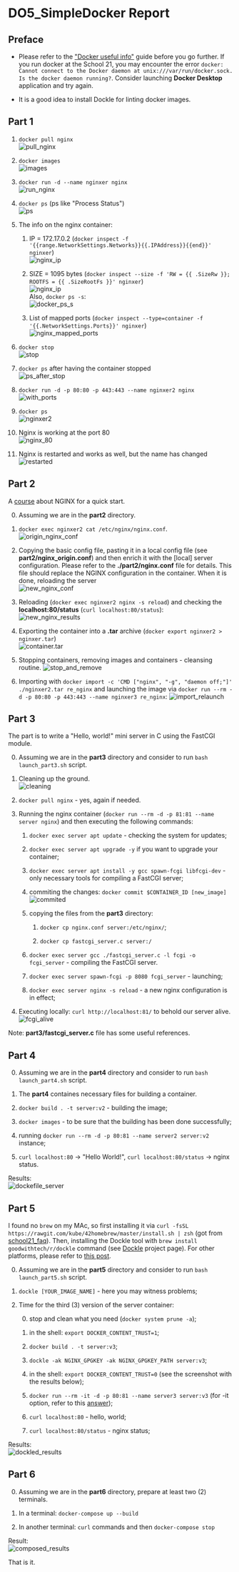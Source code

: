 # DO5_SimpleDocker Report

## Preface

* Please refer to the ["Docker useful info"](https://21-school-by-students.notion.site/Docker-install-on-school-iMacs-9354ef106a8a40c6b46a69cea0a11bf8) guide before you go further. If you run docker at the School 21, you may encounter the error `docker: Cannot connect to the Docker daemon at unix:///var/run/docker.sock. Is the docker daemon running?`. Consider launching **Docker Desktop** application and try again.

* It is a good idea to install Dockle for linting docker images.

## Part 1

01. `docker pull nginx`  
![pull_nginx](part1/screenshots/part1_step01_docker_pull_nginx.png)

02. `docker images`  
![images](part1/screenshots/part1_step02_docker_images.png)

03. `docker run -d --name nginxer nginx`  
![run_nginx](part1/screenshots/part1_step03_docker_run_nginx.png)

04. `docker ps` (ps like "Process Status")  
![ps](part1/screenshots/part1_step04_docker_ps.png)

05. The info on the nginx container:

    01. IP = 172.17.0.2 (`docker inspect -f '{{range.NetworkSettings.Networks}}{{.IPAddress}}{{end}}' nginxer`)  
    ![nginx_ip](part1/screenshots/part1_step05_docker_inspect_ip.png)

    02. SIZE = 1095 bytes (`docker inspect --size -f 'RW = {{ .SizeRw }}; ROOTFS = {{ .SizeRootFs }}' nginxer`)  
    ![nginx_ip](part1/screenshots/part1_step05_docker_inspect_size.png)  
    Also, `docker ps -s`:  
    ![docker_ps_s](part1/screenshots/part1_step05_docker_ps_size.png)

    03. List of mapped ports (`docker inspect --type=container -f '{{.NetworkSettings.Ports}}' nginxer`)  
    ![nginx_mapped_ports](part1/screenshots/part1_step05_docker_inspect_ports.png)

06. `docker stop`  
![stop](part1/screenshots/part1_step06_docker_stop.png)

07. `docker ps` after having the container stopped  
![ps_after_stop](part1/screenshots/part1_step07_docker_ps_after_docker_stop.png)

08. `docker run -d -p 80:80 -p 443:443 --name nginxer2 nginx`  
![with_ports](part1/screenshots/part1_step08_docker_run_with_ports.png)

09. `docker ps`  
![nginxer2](part1/screenshots/part1_step09_nginx_ps_ports.png)

10. Nginx is working at the port 80  
![nginx_80](part1/screenshots/part1_step09_nginx_80.png)

11. Nginx is restarted and works as well, but the name has changed  
![restarted](part1/screenshots/part1_step10_nginx_restarted.png)

## Part 2

A [course](https://www.youtube.com/watch?v=dHsv8EnhSgQ&list=PLhgRAQ8BwWFa7ulOkX0qi5UfVizGD_-Rc) about NGINX for a quick start.

0. Assuming we are in the **part2** directory.

1. `docker exec nginxer2 cat /etc/nginx/nginx.conf`.  
![origin_nginx_conf](part2/screenshots/part2_step01_nginx_conf.png)

2. Copying the basic config file, pasting it in a local config file (see **part2/nginx_origin.conf**) and then enrich it with the \[local\] server configuration. Please refer to the **./part2/nginx.conf** file for details. This file should replace the NGINX configuration in the container. When it is done, reloading the server  
![new_nginx_conf](part2/screenshots/part2_step02_nginx_new_conf.png)

3. Reloading (`docker exec nginxer2 nginx -s reload`) and checking the **localhost:80/status** (`curl localhost:80/status`):  
![new_nginx_results](part2/screenshots/part2_step03_nginx_new_status.png)

4. Exporting the container into a **.tar** archive (`docker export nginxer2 > nginxer.tar`)  
![container.tar](part2/screenshots/part2_step04_nginxer2_tar.png)

5. Stopping containers, removing images and containers - cleansing routine.
![stop_and_remove](part2/screenshots/part2_step05_stopping_removing.png)

6. Importing with `docker import -c 'CMD ["nginx", "-g", "daemon off;"]' ./nginxer2.tar re_nginx` and launching the image via `docker run --rm -d -p 80:80 -p 443:443 --name nginxer3 re_nginx`:
![import_relaunch](part2/screenshots/part2_step06_import_relaunch.png)

## Part 3

The part is to write a "Hello, world!" mini server in C using the FastCGI module.

0. Assuming we are in the **part3** directory and consider to run `bash launch_part3.sh` script.

1. Cleaning up the ground.  
![cleaning](part3/screenshots/part3_step00_cleaning.png)

2. `docker pull nginx` - yes, again if needed.

3. Running the nginx container (`docker run --rm -d -p 81:81 --name server nginx`) and then executing the following commands:

    1. `docker exec server apt update` - checking the system for updates;

    2. `docker exec server apt upgrade -y` if you want to upgrade your container;

    3. `docker exec server apt install -y gcc spawn-fcgi libfcgi-dev` - only necessary tools for compiling a FastCGI server;

    4. commiting the changes: `docker commit $CONTAINER_ID [new_image]`  
    ![commited](part3/screenshots/part3_step01_commiting.png)

    5. copying the files from the **part3** directory:

        1. `docker cp nginx.conf server:/etc/nginx/`;

        2. `docker cp fastcgi_server.c server:/`

    6. `docker exec server gcc ./fastcgi_server.c -l fcgi -o fcgi_server` - compiling the FastCGI server.

    7. `docker exec server spawn-fcgi -p 8080 fcgi_server` - launching;

    8. `docker exec server nginx -s reload` - a new nginx configuration is in effect;

4. Executing locally: `curl http://localhost:81/` to behold our server alive.  
![fcgi_alive](part3/screenshots/part3_step02_fcgi_alive.png)

Note: **part3/fastcgi_server.c** file has some useful references.

## Part 4

0. Assuming we are in the **part4** directory and consider to run `bash launch_part4.sh` script.

1. The **part4** containes necessary files for building a container.

2. `docker build . -t server:v2` - building the image;

3. `docker images` - to be sure that the building has been done successfully;

4. running `docker run --rm -d -p 80:81 --name server2 server:v2` instance;

5. `curl localhost:80` -> "Hello World!", `curl localhost:80/status` -> nginx status.

Results:  
![dockefile_server](part4/screenshots/part4_results.png)

## Part 5

I found no `brew` on my MAc, so first installing it via `curl -fsSL https://rawgit.com/kube/42homebrew/master/install.sh | zsh` (got from [school21_faq](https://github.com/daniiomir/faq_for_school_21)). Then, installing the Dockle tool with `brew install goodwithtech/r/dockle` command (see [Dockle](https://github.com/goodwithtech/dockle) project page). For other platforms, please refer to [this post](https://habr.com/ru/companies/timeweb/articles/561378/).

0. Assuming we are in the **part5** directory and consider to run `bash launch_part5.sh` script.

1. `dockle [YOUR_IMAGE_NAME]` - here you may witness problems;

2. Time for the third (3) version of the server container:

    0. stop and clean what you need (`docker system prune -a`);

    1. in the shell: `export DOCKER_CONTENT_TRUST=1`;

    2. `docker build . -t server:v3`;

    3. `dockle -ak NGINX_GPGKEY -ak NGINX_GPGKEY_PATH server:v3`;

    4. in the shell: `export DOCKER_CONTENT_TRUST=0` (see the screenshot with the results below);

    5. `docker run --rm -it -d -p 80:81 --name server3 server:v3` (for -it option, refer to this [answer](https://stackoverflow.com/questions/29957653/docker-container-not-starting-docker-start));

    6. `curl localhost:80` - hello, world;

    7. `curl localhost:80/status` - nginx status;

Results:  
![dockled_results](part5/screenshots/part5_step00_dockle_report_after.png)

## Part 6

0. Assuming we are in the **part6** directory, prepare at least two (2) terminals.

1. In a terminal: `docker-compose up --build`

2. In another terminal: `curl` commands and then `docker-compose stop`

Result:  
![composed_results](part6/screenshots/part6_results.png)

That is it.
